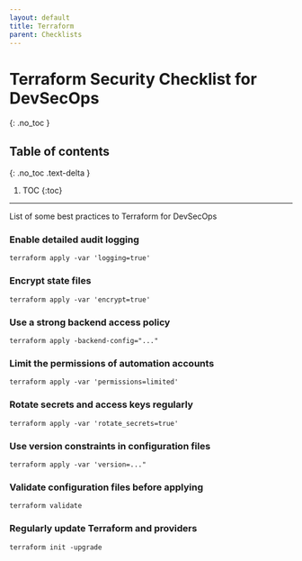 ```yaml
---
layout: default
title: Terraform
parent: Checklists
---
```


# Terraform Security Checklist for DevSecOps
{: .no_toc }

## Table of contents
{: .no_toc .text-delta }

1. TOC
{:toc}

---

<span class="d-inline-block p-2 mr-1 v-align-middle bg-green-000"></span>List of some best practices to Terraform for DevSecOps




### Enable detailed audit logging

```
terraform apply -var 'logging=true'
```


### Encrypt state files   

```
terraform apply -var 'encrypt=true'
```

### Use a strong backend access policy      

```
terraform apply -backend-config="..."
```


### Limit the permissions of automation accounts 

```
terraform apply -var 'permissions=limited'
```

### Rotate secrets and access keys regularly    

```
terraform apply -var 'rotate_secrets=true'
```

### Use version constraints in configuration files 

```
terraform apply -var 'version=..."
```

### Validate configuration files before applying 

```
terraform validate
```

### Regularly update Terraform and providers

```
terraform init -upgrade
```
